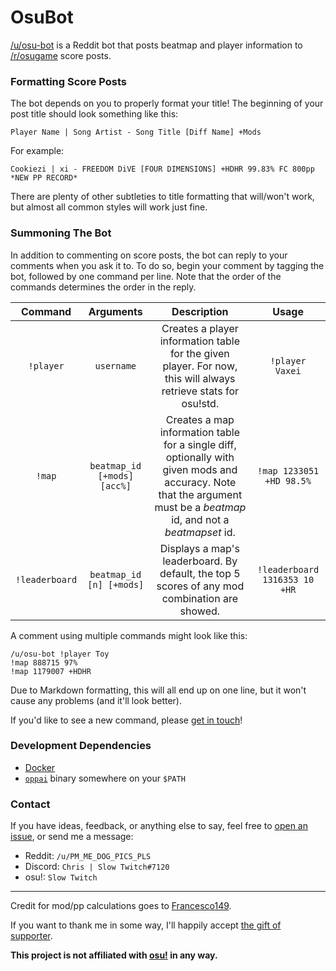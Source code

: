 # OsuBot

[/u/osu-bot](https://reddit.com/u/osu-bot) is a Reddit bot that posts beatmap
and player information to [/r/osugame](https://reddit.com/r/osugame) score posts.

### Formatting Score Posts

The bot depends on you to properly format your title! The beginning of your
post title should look something like this:

```
Player Name | Song Artist - Song Title [Diff Name] +Mods
```

For example:

```
Cookiezi | xi - FREEDOM DiVE [FOUR DIMENSIONS] +HDHR 99.83% FC 800pp *NEW PP RECORD*
```

There are plenty of other subtleties to title formatting that will/won't work,
but almost all common styles will work just fine.

### Summoning The Bot

In addition to commenting on score posts, the bot can reply to your comments
when you ask it to. To do so, begin your comment by tagging the bot, followed
by one command per line. Note that the order of the commands determines the
order in the reply.

| Command | Arguments | Description | Usage |
| :-: | :-: | :-: | :-: |
| `!player` | `username` | Creates a player information table for the given player. For now, this will always retrieve stats for osu!std. | `!player Vaxei` |
| `!map` | `beatmap_id [+mods] [acc%]` | Creates a map information table for a single diff, optionally with given mods and accuracy. Note that the argument must be a *beatmap* id, and not a *beatmapset* id. | `!map 1233051 +HD 98.5%` |
| `!leaderboard` | `beatmap_id [n] [+mods]` | Displays a map's leaderboard. By default, the top 5 scores of any mod combination are showed. | `!leaderboard 1316353 10 +HR`

A comment using multiple commands might look like this:

```
/u/osu-bot !player Toy
!map 888715 97%
!map 1179007 +HDHR
```

Due to Markdown formatting, this will all end up on one line, but it won't
cause any problems (and it'll look better).

If you'd like to see a new command, please [get in touch](#contact)!

### Development Dependencies

* [Docker](https://www.docker.com/)
* [`oppai`](https://github.com/Francesco149/oppai-ng) binary somewhere on your
  `$PATH`

### Contact

If you have ideas, feedback, or anything else to say, feel free to
[open an issue](https://github.com/christopher-dG/OsuBot.jl/issues/new), or
send me a message:

* Reddit: `/u/PM_ME_DOG_PICS_PLS`
* Discord: `Chris | Slow Twitch#7120`
* osu!: `Slow Twitch`

***

Credit for mod/pp calculations goes to
[Francesco149](https://github.com/Francesco149/oppai-ng).

If you want to thank me in some way, I'll happily accept
[the gift of supporter](https://osu.ppy.sh/users/3172543).

**This project is not affiliated with [osu!](https://osu.ppy.sh) in any way.**
